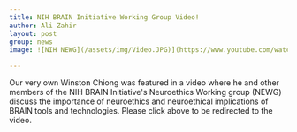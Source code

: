 ```yaml
---
title: NIH BRAIN Initiative Working Group Video!
author: Ali Zahir
layout: post
group: news
image: ![NIH NEWG](/assets/img/Video.JPG)](https://www.youtube.com/watch?v=l9GbblvuEao)

---
```


Our very own Winston Chiong was featured in a video where he and other members of the NIH BRAIN Initiative's Neuroethics Working group (NEWG)
discuss the importance of neuroethics and neuroethical implications of BRAIN tools and technologies. Please click above to be redirected to the video.
